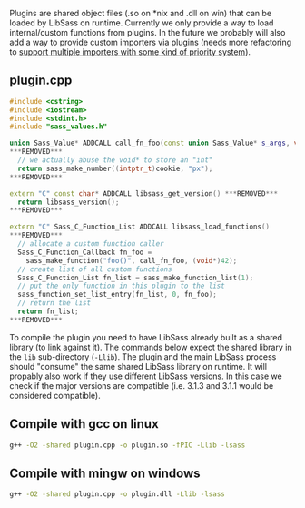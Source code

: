 Plugins are shared object files (.so on *nix and .dll on win) that can be loaded by LibSass on runtime. Currently we only provide a way to load internal/custom functions from plugins. In the future we probably will also add a way to provide custom importers via plugins (needs more refactoring to [support multiple importers with some kind of priority system](https://github.com/sass/libsass/issues/962)).

## plugin.cpp

```C++
#include <cstring>
#include <iostream>
#include <stdint.h>
#include "sass_values.h"

union Sass_Value* ADDCALL call_fn_foo(const union Sass_Value* s_args, void* cookie)
***REMOVED***
  // we actually abuse the void* to store an "int"
  return sass_make_number((intptr_t)cookie, "px");
***REMOVED***

extern "C" const char* ADDCALL libsass_get_version() ***REMOVED***
  return libsass_version();
***REMOVED***

extern "C" Sass_C_Function_List ADDCALL libsass_load_functions()
***REMOVED***
  // allocate a custom function caller
  Sass_C_Function_Callback fn_foo =
    sass_make_function("foo()", call_fn_foo, (void*)42);
  // create list of all custom functions
  Sass_C_Function_List fn_list = sass_make_function_list(1);
  // put the only function in this plugin to the list
  sass_function_set_list_entry(fn_list, 0, fn_foo);
  // return the list
  return fn_list;
***REMOVED***
```

To compile the plugin you need to have LibSass already built as a shared library (to link against it). The commands below expect the shared library in the `lib` sub-directory (`-Llib`). The plugin and the main LibSass process should "consume" the same shared LibSass library on runtime. It will propably also work if they use different LibSass versions. In this case we check if the major versions are compatible (i.e. 3.1.3 and 3.1.1 would be considered compatible).

## Compile with gcc on linux

```bash
g++ -O2 -shared plugin.cpp -o plugin.so -fPIC -Llib -lsass
```

## Compile with mingw on windows

```bash
g++ -O2 -shared plugin.cpp -o plugin.dll -Llib -lsass
```
